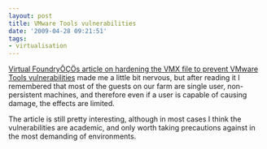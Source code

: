 ```yaml
---
layout: post
title: VMware Tools vulnerabilities
date: '2009-04-28 09:21:51'
tags:
- virtualisation
---
```



[Virtual FoundryÔÇÖs article on hardening the VMX file to prevent VMware Tools vulnerabilities](http://virtualfoundry.blogspot.com/2009/04/hardening-vmx-file.html) made me a little bit nervous, but after reading it I remembered that most of the guests on our farm are single user, non-persistent machines, and therefore even if a user is capable of causing damage, the effects are limited.

The article is still pretty interesting, although in most cases I think the vulnerabilities are academic, and only worth taking precautions against in the most demanding of environments.


